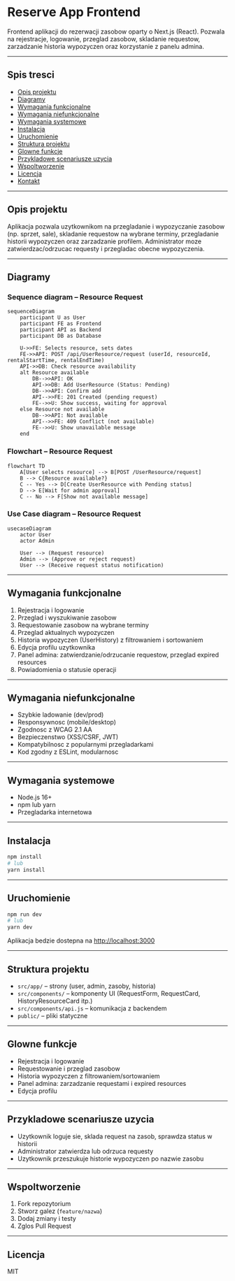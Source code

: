 # Reserve App Frontend

Frontend aplikacji do rezerwacji zasobow oparty o Next.js (React). Pozwala na rejestracje, logowanie, przeglad zasobow, skladanie requestow, zarzadzanie historia wypozyczen oraz korzystanie z panelu admina.

---

## Spis tresci

- [Opis projektu](#opis-projektu)
- [Diagramy](#diagramy)
- [Wymagania funkcjonalne](#wymagania-funkcjonalne)
- [Wymagania niefunkcjonalne](#wymagania-niefunkcjonalne)
- [Wymagania systemowe](#wymagania-systemowe)
- [Instalacja](#instalacja)
- [Uruchomienie](#uruchomienie)
- [Struktura projektu](#struktura-projektu)
- [Glowne funkcje](#glowne-funkcje)
- [Przykladowe scenariusze uzycia](#przykladowe-scenariusze-uzycia)
- [Wspoltworzenie](#wspoltworzenie)
- [Licencja](#licencja)
- [Kontakt](#kontakt)

---

## Opis projektu

Aplikacja pozwala uzytkownikom na przegladanie i wypozyczanie zasobow (np. sprzet, sale), skladanie requestow na wybrane terminy, przegladanie historii wypozyczen oraz zarzadzanie profilem. Administrator moze zatwierdzac/odrzucac requesty i przegladac obecne wypozyczenia.

---

## Diagramy

### Sequence diagram – Resource Request

```mermaid
sequenceDiagram
    participant U as User
    participant FE as Frontend
    participant API as Backend
    participant DB as Database

    U->>FE: Selects resource, sets dates
    FE->>API: POST /api/UserResource/request (userId, resourceId, rentalStartTime, rentalEndTime)
    API->>DB: Check resource availability
    alt Resource available
        DB-->>API: OK
        API->>DB: Add UserResource (Status: Pending)
        DB-->>API: Confirm add
        API-->>FE: 201 Created (pending request)
        FE-->>U: Show success, waiting for approval
    else Resource not available
        DB-->>API: Not available
        API-->>FE: 409 Conflict (not available)
        FE-->>U: Show unavailable message
    end
```

### Flowchart – Resource Request

```mermaid
flowchart TD
    A[User selects resource] --> B[POST /UserResource/request]
    B --> C{Resource available?}
    C -- Yes --> D[Create UserResource with Pending status]
    D --> E[Wait for admin approval]
    C -- No --> F[Show not available message]
```

### Use Case diagram – Resource Request

```mermaid
usecaseDiagram
    actor User
    actor Admin

    User --> (Request resource)
    Admin --> (Approve or reject request)
    User --> (Receive request status notification)
```

---

## Wymagania funkcjonalne

1. Rejestracja i logowanie
2. Przeglad i wyszukiwanie zasobow
3. Requestowanie zasobow na wybrane terminy
4. Przeglad aktualnych wypozyczen
5. Historia wypozyczen (UserHistory) z filtrowaniem i sortowaniem
6. Edycja profilu uzytkownika
7. Panel admina: zatwierdzanie/odrzucanie requestow, przeglad expired resources
8. Powiadomienia o statusie operacji

---

## Wymagania niefunkcjonalne

- Szybkie ladowanie (dev/prod)
- Responsywnosc (mobile/desktop)
- Zgodnosc z WCAG 2.1 AA
- Bezpieczenstwo (XSS/CSRF, JWT)
- Kompatybilnosc z popularnymi przegladarkami
- Kod zgodny z ESLint, modularnosc

---

## Wymagania systemowe

- Node.js 16+
- npm lub yarn
- Przegladarka internetowa

---

## Instalacja

```bash
npm install
# lub
yarn install
```

---

## Uruchomienie

```bash
npm run dev
# lub
yarn dev
```
Aplikacja bedzie dostepna na [http://localhost:3000](http://localhost:3000)

---

## Struktura projektu

- `src/app/` – strony (user, admin, zasoby, historia)
- `src/components/` – komponenty UI (RequestForm, RequestCard, HistoryResourceCard itp.)
- `src/components/api.js` – komunikacja z backendem
- `public/` – pliki statyczne

---

## Glowne funkcje

- Rejestracja i logowanie
- Requestowanie i przeglad zasobow
- Historia wypozyczen z filtrowaniem/sortowaniem
- Panel admina: zarzadzanie requestami i expired resources
- Edycja profilu

---

## Przykladowe scenariusze uzycia

- Uzytkownik loguje sie, sklada request na zasob, sprawdza status w historii
- Administrator zatwierdza lub odrzuca requesty
- Uzytkownik przeszukuje historie wypozyczen po nazwie zasobu

---

## Wspoltworzenie

1. Fork repozytorium
2. Stworz galez (`feature/nazwa`)
3. Dodaj zmiany i testy
4. Zglos Pull Request

---

## Licencja

MIT
